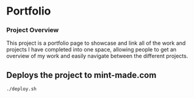 # Portfolio

### Project Overview

This project is a portfolio page to showcase and link all of the work and projects I have completed into one space, allowing people to get an overview of my work and easily navigate between the different projects.

## Deploys the project to mint-made.com

```
./deploy.sh
```
